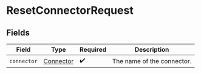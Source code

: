 # ResetConnectorRequest


## Fields

| Field                                         | Type                                          | Required                                      | Description                                   |
| --------------------------------------------- | --------------------------------------------- | --------------------------------------------- | --------------------------------------------- |
| `connector`                                   | [Connector](../../models/shared/Connector.md) | :heavy_check_mark:                            | The name of the connector.                    |